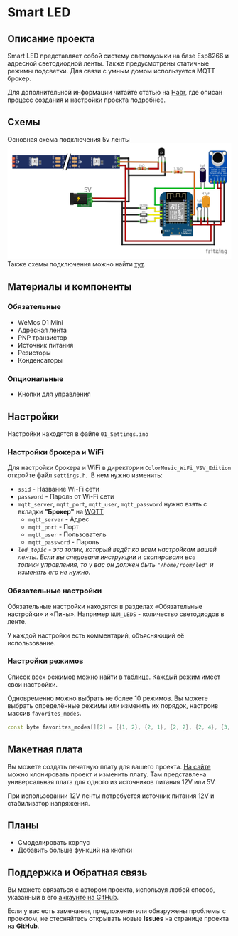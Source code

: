 # Smart LED

## Описание проекта

Smart LED представляет собой систему светомузыки на базе Esp8266 и адресной светодиодной ленты. Также предусмотрены
статичные режимы подсветки. Для связи с умным домом используется MQTT брокер.

Для дополнительной информации читайте статью на [Habr](habr.com), где описан процесс создания и настройки проекта
подробнее.

## Cхемы

Основная схема подключения 5v ленты
![SmartLED_5v.jpg](Schemes%2FSmartLED_5v.jpg)
Также схемы подключения можно найти [тут](Schemes).

## Материалы и компоненты

### Обязательные

* WeMos D1 Mini
* Адресная лента
* PNP транзистор
* Источник питания
* Резисторы
* Конденсаторы

### Опциональные

* Кнопки для управления

## Настройки

Настройки находятся в файле `01_Settings.ino`

### Настройки брокера и WiFi

Для настройки брокера и WiFi в директории `ColorMusic_WiFi_VSV_Edition` откройте файл `settings.h`.  В нем нужно изменить:
* `ssid` - Название Wi-Fi сети
* `password` - Пароль от Wi-Fi сети
* `mqtt_server`, `mqtt_port`, `mqtt_user`, `mqtt_password` нужно взять с вкладки **"Брокер"** на [WQTT](https://www.wqtt.ru/)
    * `mqtt_server` - Адрес
    * `mqtt_port` - Порт
    * `mqtt_user` - Пользователь
    * `mqtt_password` - Пароль
*  *`led_topic` - это топик, который ведёт ко всем настройкам вашей ленты. Если вы следовали инструкции и скопировали все топики управления, то у вас он должен быть `"/home/room/led"` и изменять его не нужно.*

### Обязательные настройки

Обязательные настройки находятся в разделах «Обязательные настройки» и «Пины». Например `NUM_LEDS` - количество
светодиодов в ленте. 

У каждой настройки есть комментарий, объясняющий её использование.

### Настройки режимов

Список всех режимов можно найти в [таблицe](Mode_Table). Каждый режим имеет свои настройки.

Одновременно можно выбрать не более 10 режимов. Вы можете выбрать определённые режимы или изменить их порядок, настроив
массив `favorites_modes`.

```c++
const byte favorites_modes[][2] = {{1, 2}, {2, 1}, {2, 2}, {2, 4}, {3, 1}, {3, 3}, {4, 6}, {4, 7}, {4, 8}, {4, 9}};
```

## Макетная плата

Вы можете создать печатную плату для вашего проекта. [На сайте](https://oshwlab.com/voronins/backlight-small-2) можно
клонировать проект и изменить плату. Там представлена универсальная плата для одного из источников питания 12V или 5V.

При использовании 12V ленты потребуется источник питания 12V и стабилизатор напряжения.

## Планы

* Смоделировать корпус
* Добавить больше функций на кнопки

## Поддержка и Обратная связь

Вы можете связаться с автором проекта, используя любой способ, указанный в
его [аккаунте на GitHub](https://github.com/Vl-VSV).

Если у вас есть замечания, предложения или обнаружены проблемы с проектом, не стесняйтесь
открывать новые **Issues** на странице проекта на **GitHub**.

